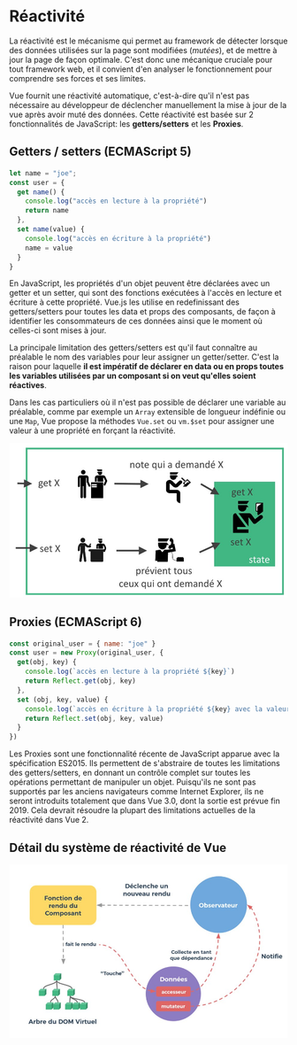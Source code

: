 # Réactivité

La réactivité est le mécanisme qui permet au framework de détecter lorsque des données utilisées sur la page sont modifiées (*mutées*), et de mettre à jour la page de façon optimale. C'est donc une mécanique cruciale pour tout framework web, et il convient d'en analyser le fonctionnement pour comprendre ses forces et ses limites.

Vue fournit une réactivité automatique, c'est-à-dire qu'il n'est pas nécessaire au développeur de déclencher manuellement la mise à jour de la vue après avoir muté des données. Cette réactivité est basée sur 2 fonctionnalités de JavaScript: les **getters/setters** et les **Proxies**.

## Getters / setters (ECMAScript 5)

```js
let name = "joe";
const user = {
  get name() {
    console.log("accès en lecture à la propriété")
    return name
  },
  set name(value) {
    console.log("accès en écriture à la propriété")
    name = value
  }
}
```

En JavaScript, les propriétés d'un objet peuvent être déclarées avec un getter et un setter, qui sont des fonctions exécutées à l'accès en lecture et écriture à cette propriété. Vue.js les utilise en redefinissant des getters/setters pour toutes les data et props des composants, de façon à identifier les consommateurs de ces données ainsi que le moment où celles-ci sont mises à jour.

La principale limitation des getters/setters est qu'il faut connaître au préalable le nom des variables pour leur assigner un getter/setter. C'est la raison pour laquelle **il est impératif de déclarer en data ou en props toutes les variables utilisées par un composant si on veut qu'elles soient réactives**.

Dans les cas particuliers où il n'est pas possible de déclarer une variable au préalable, comme par exemple un `Array` extensible de longueur indéfinie ou une `Map`, Vue propose la méthodes `Vue.set` ou `vm.$set` pour assigner une valeur à une propriété en forçant la réactivité.


![Principe de réactivité basé sur les getters/setters](../../assets/getters-setters.jpg)

## Proxies (ECMAScript 6)

```js
const original_user = { name: "joe" }
const user = new Proxy(original_user, {
  get(obj, key) {
    console.log(`accès en lecture à la propriété ${key}`)
    return Reflect.get(obj, key)
  },
  set (obj, key, value) {
    console.log(`accès en écriture à la propriété ${key} avec la valeur ${value}`)
    return Reflect.set(obj, key, value)
  }
})
```

Les Proxies sont une fonctionnalité récente de JavaScript apparue avec la spécification ES2015. Ils permettent de s'abstraire de toutes les limitations des getters/setters, en donnant un contrôle complet sur toutes les opérations permettant de manipuler un objet. Puisqu'ils ne sont pas supportés par les anciens navigateurs comme Internet Explorer, ils ne seront introduits totalement que dans Vue 3.0, dont la sortie est prévue fin 2019. Cela devrait résoudre la plupart des limitations actuelles de la réactivité dans Vue 2.

## Détail du système de réactivité de Vue

![Schéma du système de réactivité de Vue](../../assets/vue-reactivity.jpg)